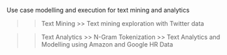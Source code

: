 Use case modelling and execution for text mining and analytics
>> Text Mining
    >> Text mining exploration with Twitter data

>> Text Analytics
    >> N-Gram Tokenization
    >> Text Analytics and Modelling using Amazon and Google HR Data